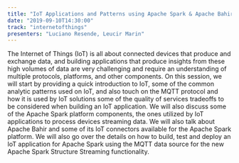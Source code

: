 ```yaml
---
title: "IoT Applications and Patterns using Apache Spark & Apache Bahir"
date: "2019-09-10T14:30:00"
track: "internetofthings"
presenters: "Luciano Resende, Leucir Marin"
---
```


The Internet of Things (IoT) is all about connected devices that produce and exchange data, and building applications that produce insights from these high volumes of data are very challenging and require an understanding of multiple protocols, platforms, and other components. On this session, we will start by providing a quick introduction to IoT, some of the common analytic patterns used on IoT, and also touch on the MQTT protocol and how it is used by IoT solutions some of the quality of services tradeoffs to be considered when building an IoT application. We will also discuss some of the Apache Spark platform components, the ones utilized by IoT applications to process devices streaming data. We will also talk about Apache Bahir and some of its IoT connectors available for the Apache Spark platform. We will also go over the details on how to build, test and deploy an IoT application for Apache Spark using the MQTT data source for the new Apache Spark Structure Streaming functionality.